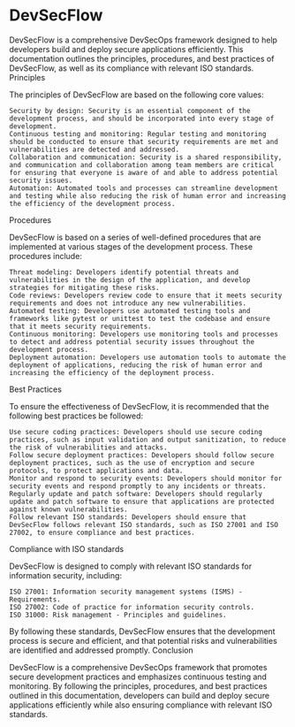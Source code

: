 # DevSecFlow


DevSecFlow is a comprehensive DevSecOps framework designed to help developers build and deploy secure applications efficiently. This documentation outlines the principles, procedures, and best practices of DevSecFlow, as well as its compliance with relevant ISO standards.
Principles

The principles of DevSecFlow are based on the following core values:

    Security by design: Security is an essential component of the development process, and should be incorporated into every stage of development.
    Continuous testing and monitoring: Regular testing and monitoring should be conducted to ensure that security requirements are met and vulnerabilities are detected and addressed.
    Collaboration and communication: Security is a shared responsibility, and communication and collaboration among team members are critical for ensuring that everyone is aware of and able to address potential security issues.
    Automation: Automated tools and processes can streamline development and testing while also reducing the risk of human error and increasing the efficiency of the development process.

Procedures

DevSecFlow is based on a series of well-defined procedures that are implemented at various stages of the development process. These procedures include:

    Threat modeling: Developers identify potential threats and vulnerabilities in the design of the application, and develop strategies for mitigating these risks.
    Code reviews: Developers review code to ensure that it meets security requirements and does not introduce any new vulnerabilities.
    Automated testing: Developers use automated testing tools and frameworks like pytest or unittest to test the codebase and ensure that it meets security requirements.
    Continuous monitoring: Developers use monitoring tools and processes to detect and address potential security issues throughout the development process.
    Deployment automation: Developers use automation tools to automate the deployment of applications, reducing the risk of human error and increasing the efficiency of the deployment process.

Best Practices

To ensure the effectiveness of DevSecFlow, it is recommended that the following best practices be followed:

    Use secure coding practices: Developers should use secure coding practices, such as input validation and output sanitization, to reduce the risk of vulnerabilities and attacks.
    Follow secure deployment practices: Developers should follow secure deployment practices, such as the use of encryption and secure protocols, to protect applications and data.
    Monitor and respond to security events: Developers should monitor for security events and respond promptly to any incidents or threats.
    Regularly update and patch software: Developers should regularly update and patch software to ensure that applications are protected against known vulnerabilities.
    Follow relevant ISO standards: Developers should ensure that DevSecFlow follows relevant ISO standards, such as ISO 27001 and ISO 27002, to ensure compliance and best practices.

Compliance with ISO standards

DevSecFlow is designed to comply with relevant ISO standards for information security, including:

    ISO 27001: Information security management systems (ISMS) - Requirements.
    ISO 27002: Code of practice for information security controls.
    ISO 31000: Risk management - Principles and guidelines.

By following these standards, DevSecFlow ensures that the development process is secure and efficient, and that potential risks and vulnerabilities are identified and addressed promptly.
Conclusion

DevSecFlow is a comprehensive DevSecOps framework that promotes secure development practices and emphasizes continuous testing and monitoring. By following the principles, procedures, and best practices outlined in this documentation, developers can build and deploy secure applications efficiently while also ensuring compliance with relevant ISO standards.
